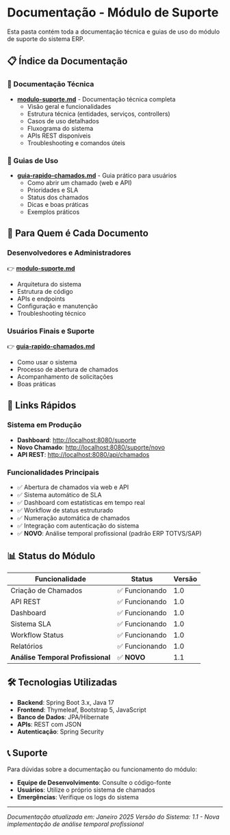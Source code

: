 # Documentação - Módulo de Suporte

Esta pasta contém toda a documentação técnica e guias de uso do módulo de suporte do sistema ERP.

## 📋 Índice da Documentação

### 📖 Documentação Técnica
- **[modulo-suporte.md](./modulo-suporte.md)** - Documentação técnica completa
  - Visão geral e funcionalidades
  - Estrutura técnica (entidades, serviços, controllers)
  - Casos de uso detalhados
  - Fluxograma do sistema
  - APIs REST disponíveis
  - Troubleshooting e comandos úteis

### 🚀 Guias de Uso
- **[guia-rapido-chamados.md](./guia-rapido-chamados.md)** - Guia prático para usuários
  - Como abrir um chamado (web e API)
  - Prioridades e SLA
  - Status dos chamados
  - Dicas e boas práticas
  - Exemplos práticos

## 🎯 Para Quem é Cada Documento

### Desenvolvedores e Administradores
👉 **[modulo-suporte.md](./modulo-suporte.md)**
- Arquitetura do sistema
- Estrutura de código
- APIs e endpoints
- Configuração e manutenção
- Troubleshooting técnico

### Usuários Finais e Suporte
👉 **[guia-rapido-chamados.md](./guia-rapido-chamados.md)**
- Como usar o sistema
- Processo de abertura de chamados
- Acompanhamento de solicitações
- Boas práticas

## 🔗 Links Rápidos

### Sistema em Produção
- **Dashboard**: [http://localhost:8080/suporte](http://localhost:8080/suporte)
- **Novo Chamado**: [http://localhost:8080/suporte/novo](http://localhost:8080/suporte/novo)
- **API REST**: [http://localhost:8080/api/chamados](http://localhost:8080/api/chamados)

### Funcionalidades Principais
- ✅ Abertura de chamados via web e API
- ✅ Sistema automático de SLA
- ✅ Dashboard com estatísticas em tempo real
- ✅ Workflow de status estruturado
- ✅ Numeração automática de chamados
- ✅ Integração com autenticação do sistema
- ✅ **NOVO**: Análise temporal profissional (padrão ERP TOTVS/SAP)

## 📊 Status do Módulo

| Funcionalidade | Status | Versão |
|----------------|--------|---------|
| Criação de Chamados | ✅ Funcionando | 1.0 |
| API REST | ✅ Funcionando | 1.0 |
| Dashboard | ✅ Funcionando | 1.0 |
| Sistema SLA | ✅ Funcionando | 1.0 |
| Workflow Status | ✅ Funcionando | 1.0 |
| Relatórios | ✅ Funcionando | 1.0 |
| **Análise Temporal Profissional** | ✅ **NOVO** | 1.1 |

## 🛠️ Tecnologias Utilizadas

- **Backend**: Spring Boot 3.x, Java 17
- **Frontend**: Thymeleaf, Bootstrap 5, JavaScript
- **Banco de Dados**: JPA/Hibernate
- **APIs**: REST com JSON
- **Autenticação**: Spring Security

## 📞 Suporte

Para dúvidas sobre a documentação ou funcionamento do módulo:

- **Equipe de Desenvolvimento**: Consulte o código-fonte
- **Usuários**: Utilize o próprio sistema de chamados
- **Emergências**: Verifique os logs do sistema

---

*Documentação atualizada em: Janeiro 2025*
*Versão do Sistema: 1.1 - Nova implementação de análise temporal profissional*